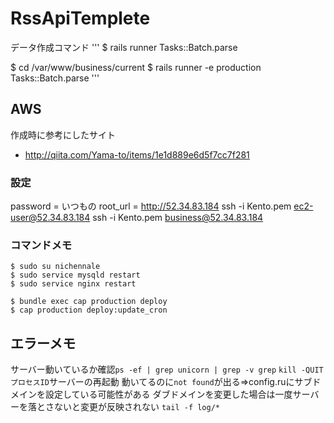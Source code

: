 # RssApiTemplete

データ作成コマンド
'''
$ rails runner Tasks::Batch.parse

$ cd /var/www/business/current
$ rails runner -e production Tasks::Batch.parse
'''

## AWS
作成時に参考にしたサイト

- http://qiita.com/Yama-to/items/1e1d889e6d5f7cc7f281

### 設定
password = いつもの
root_url = http://52.34.83.184
ssh -i Kento.pem ec2-user@52.34.83.184
ssh -i Kento.pem business@52.34.83.184

### コマンドメモ
```
$ sudo su nichennale
$ sudo service mysqld restart
$ sudo service nginx restart

$ bundle exec cap production deploy
$ cap production deploy:update_cron
```

## エラーメモ

サーバー動いているか確認`ps -ef | grep unicorn | grep -v grep`
`kill -QUIT プロセスID`サーバーの再起動
動いてるのに`not found`が出る=>config.ruにサブドメインを設定している可能性がある
ダブドメインを変更した場合は一度サーバーを落とさないと変更が反映されない
`tail -f log/*`